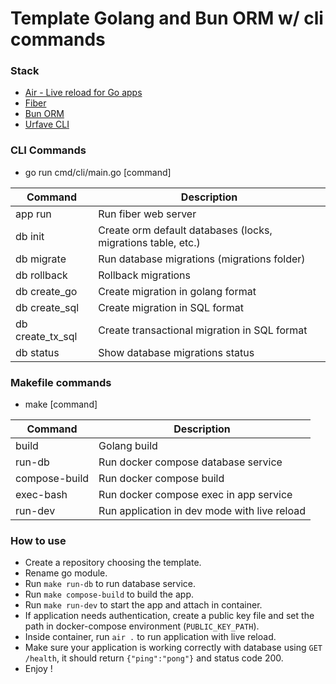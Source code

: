 # Template Golang and Bun ORM w/ cli commands

### Stack

- [Air - Live reload for Go apps](https://github.com/cosmtrek/air)
- [Fiber](https://docs.gofiber.io/)
- [Bun ORM](https://bun.uptrace.dev/)
- [Urfave CLI](https://cli.urfave.org/)

### CLI Commands
- go run cmd/cli/main.go [command]

| Command          | Description                                                  |
|------------------|--------------------------------------------------------------|
| app run          | Run fiber web server                                         |
| db init          | Create orm default databases (locks, migrations table, etc.) |
| db migrate       | Run database migrations (migrations folder)                  |
| db rollback      | Rollback migrations                                          |
| db create_go     | Create migration in golang format                            |
| db create_sql    | Create migration in SQL format                               |
| db create_tx_sql | Create transactional migration in SQL format                 |
| db status        | Show database migrations status                              |

### Makefile commands
- make [command]

| Command       | Description                                  |
|---------------|----------------------------------------------|
| build         | Golang build                                 |
| run-db        | Run docker compose database service          |
| compose-build | Run docker compose build                     |
| exec-bash     | Run docker compose exec in app service       |
| run-dev       | Run application in dev mode with live reload |

### How to use

- Create a repository choosing the template.
- Rename go module.
- Run `make run-db` to run database service.
- Run `make compose-build` to build the app.
- Run `make run-dev` to start the app and attach in container.
- If application needs authentication, create a public key file and set the path in docker-compose environment (`PUBLIC_KEY_PATH`).
- Inside container, run `air .` to run application with live reload.
- Make sure your application is working correctly with database using `GET /health`, it should return `{"ping":"pong"}` and status code 200.
- Enjoy !